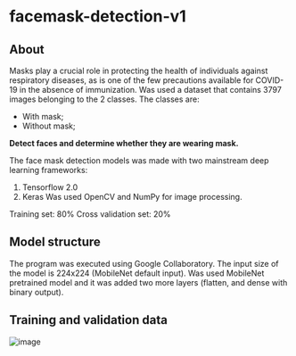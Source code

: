 # facemask-detection-v1

## About

Masks play a crucial role in protecting the health of individuals against respiratory diseases, as is one of the few precautions available for COVID-19 in the absence of immunization. Was used a dataset that contains 3797 images belonging to the 2 classes.
The classes are:

- With mask;
- Without mask;

**Detect faces and determine whether they are wearing mask.**

The face mask detection models was made with two mainstream deep learning frameworks:
  1. Tensorflow 2.0
  2. Keras
Was used OpenCV and NumPy for image processing.

Training set: 80%
Cross validation set: 20%

## Model structure
The program was executed using Google Collaboratory.
The input size of the model is 224x224 (MobileNet default input).
Was used MobileNet pretrained model and it was added two more layers (flatten, and dense with binary output).

## Training and validation data
![image](https://user-images.githubusercontent.com/49798588/116450287-7c777700-a831-11eb-9c85-845fbf63550a.png)

